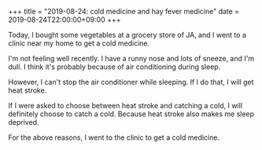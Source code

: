 +++
title =  "2019-08-24: cold medicine and hay fever medicine"
date = 2019-08-24T22:00:00+09:00
+++

Today, I bought some vegetables at a grocery store of JA, and
I went to a clinic near my home to get a cold medicine.

I'm not feeling well recently.
I have a runny nose and lots of sneeze, and I'm dull.
I think it's probably because of air conditioning during sleep.

However, I can't stop the air conditioner while sleeping.
If I do that, I will get heat stroke.

If I were asked to choose between heat stroke and catching a cold,
I will definitely choose to catch a cold.
Because heat stroke also makes me sleep deprived.

For the above reasons, I went to the clinic to get a cold medicine.
